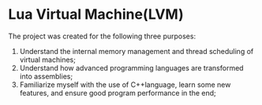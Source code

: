 # Lua Virtual Machine(LVM)
The project was created for the following three purposes:
1. Understand the internal memory management and thread scheduling of virtual machines;
2. Understand how advanced programming languages are transformed into assemblies;
3. Familiarize myself with the use of C++language, learn some new features, and ensure good program performance in the end;
